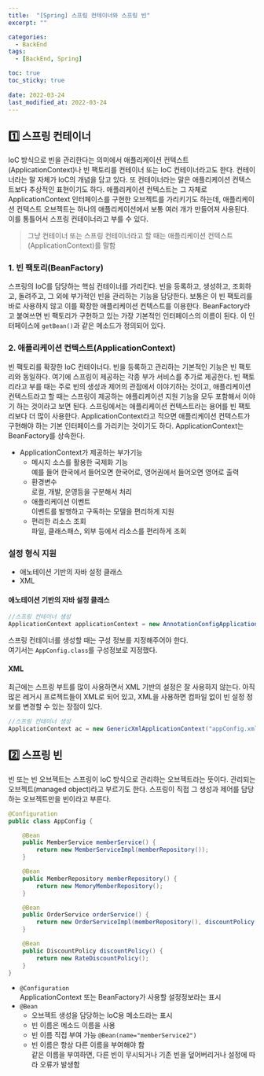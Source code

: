 ```yaml
---
title:  "[Spring] 스프링 컨테이너와 스프링 빈"
excerpt: ""

categories:
  - BackEnd
tags:
  - [BackEnd, Spring]

toc: true
toc_sticky: true
 
date: 2022-03-24
last_modified_at: 2022-03-24
---
```


## 1️⃣ 스프링 컨테이너
IoC 방식으로 빈을 관리한다는 의미에서 애플리케이션 컨텍스트(ApplicationContext)나 빈 팩토리를 컨테이너 또는 IoC 컨테이너라고도 한다.
컨테이너라는 말 자체가 IoC의 개념을 담고 있다. 또 컨테이너라는 말은 애플리케이션 컨텍스트보다 추상적인 표현이기도 하다.
애플리케이션 컨텍스트는 그 자체로 ApplicationContext 인터페이스를 구현한 오브젝트를 가리키기도 하는데, 애플리케이션 컨텍스트 오브젝트는 하나의 애플리케이션에서 보통 여러 개가 만들어져 사용된다.
이를 통틀어서 스프링 컨테이너라고 부를 수 있다.

> 그냥 컨테이너 또는 스프링 컨테이너라고 할 때는 애플리케이션 컨텍스트(ApplicationContext)를 말함

### 1. 빈 팩토리(BeanFactory)
스프링의 IoC를 담당하는 핵심 컨테이너를 가리킨다.
빈을 등록하고, 생성하고, 조회하고, 돌려주고, 그 외에 부가적인 빈을 관리하는 기능을 담당한다.
보통은 이 빈 팩토리를 바로 사용하지 않고 이를 확장한 애플리케이션 컨텍스트를 이용한다.
BeanFactory라고 붙여쓰면 빈 팩토리가 구현하고 있는 가장 기본적인 인터페이스의 이름이 된다.
이 인터페이스에 `getBean()`과 같은 메소드가 정의되어 있다.

### 2. 애플리케이션 컨텍스트(ApplicationContext)
빈 팩토리를 확장한 IoC 컨테이너다.
빈을 등록하고 관리하는 기본적인 기능은 빈 팩토리와 동일하다. 여기에 스프링이 제공하는 각종 부가 서비스를 추가로 제공한다.
빈 팩토리라고 부를 때는 주로 빈의 생성과 제어의 관점에서 이야기하는 것이고, 애플리케이션 컨텍스트라고 할 때는 스프링이 제공하는 애플리케이션 지원 기능을 모두 포함해서 이야기 하는 것이라고 보면 된다.
스프링에서는 애플리케이션 컨텍스트라는 용어를 빈 팩토리보다 더 많이 사용한다.
ApplicationContext라고 적으면 애플리케이션 컨텍스트가 구현해야 하는 기본 인터페이스를 가리키는 것이기도 하다.
ApplicationContext는 BeanFactory를 상속한다.

- ApplicationContext가 제공하는 부가기능
  - 메시지 소스를 활용한 국제화 기능<br>
    예를 들어 한국에서 들어오면 한국어로, 영어권에서 들어오면 영어로 출력
  - 환경변수<br>
    로컬, 개발, 운영등을 구분해서 처리
  - 애플리케이션 이벤트<br>
    이벤트를 발행하고 구독하는 모델을 편리하게 지원
  - 편리한 리소스 조회<br>
    파일, 클래스패스, 외부 등에서 리소스를 편리하게 조회

### 설정 형식 지원
  - 애노테이션 기반의 자바 설정 클래스
  - XML

#### 애노테이션 기반의 자바 설정 클래스
```java
//스프링 컨테이너 생성
ApplicationContext applicationContext = new AnnotationConfigApplicationContext(AppConfig.class);
```
스프링 컨테이너를 생성할 때는 구성 정보를 지정해주어야 한다.<br>
여기서는 `AppConfig.class`를 구성정보로 지정했다.

#### XML
최근에는 스프링 부트를 많이 사용하면서 XML 기반의 설정은 잘 사용하지 않는다. 
아직 많은 레거시 프로젝트들이 XML로 되어 있고, XML을 사용하면 컴파일 없이 빈 설정 정보를 변경할 수 있는 장점이 있다.
```java
//스프링 컨테이너 생성
ApplicationContext ac = new GenericXmlApplicationContext("appConfig.xml");
```

## 2️⃣ 스프링 빈
빈 또는 빈 오브젝트는 스프링이 IoC 방식으로 관리하는 오브젝트라는 뜻이다.
관리되는 오브젝트(managed object)라고 부르기도 한다.
스프링이 직접 그 생성과 제어를 담당하는 오브젝트만을 빈이라고 부른다.

```java
@Configuration
public class AppConfig {

    @Bean
    public MemberService memberService() {
        return new MemberServiceImpl(memberRepository());
    }

    @Bean
    public MemberRepository memberRepository() {
        return new MemoryMemberRepository();
    }

    @Bean
    public OrderService orderService() {
        return new OrderServiceImpl(memberRepository(), discountPolicy());
    }

    @Bean
    public DiscountPolicy discountPolicy() {
        return new RateDiscountPolicy();
    }
}
```
- `@Configuration`<br>
  ApplicationContext 또는 BeanFactory가 사용할 설정정보라는 표시
- `@Bean`
  - 오브젝트 생성을 담당하는 IoC용 메소드라는 표시
  - 빈 이름은 메소드 이름을 사용
  - 빈 이름 직접 부여 가능
    `@Bean(name="memberService2")`
  - 빈 이름은 항상 다른 이름을 부여해야 함<br>
    같은 이름을 부여하면, 다른 빈이 무시되거나 기존 빈을 덮어버리거나 설정에 따라 오류가 발생함
  